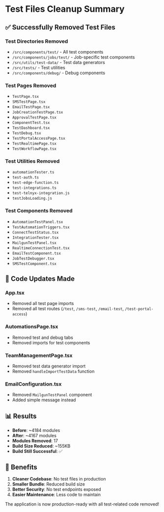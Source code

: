 # Test Files Cleanup Summary

## ✅ Successfully Removed Test Files

### Test Directories Removed
- `/src/components/test/` - All test components
- `/src/components/jobs/test/` - Job-specific test components  
- `/src/utils/test-data/` - Test data generators
- `/src/tests/` - Test utilities
- `/src/components/debug/` - Debug components

### Test Pages Removed
- `TestPage.tsx`
- `SMSTestPage.tsx`
- `EmailTestPage.tsx`
- `JobCreationTestPage.tsx`
- `ApprovalTestPage.tsx`
- `ComponentTest.tsx`
- `TestDashboard.tsx`
- `TestDebug.tsx`
- `TestPortalAccessPage.tsx`
- `TestRealtimePage.tsx`
- `TestWorkflowPage.tsx`

### Test Utilities Removed
- `automationTester.ts`
- `test-auth.ts`
- `test-edge-function.ts`
- `test-integrations.ts`
- `test-telnyx-integration.js`
- `testJobsLoading.js`

### Test Components Removed
- `AutomationTestPanel.tsx`
- `TestAutomationTriggers.tsx`
- `ConnectTestStatus.tsx`
- `IntegrationTester.tsx`
- `MailgunTestPanel.tsx`
- `RealtimeConnectionTest.tsx`
- `EmailTestComponent.tsx`
- `JobTestDebugger.tsx`
- `SMSTestComponent.tsx`

## 🔧 Code Updates Made

### App.tsx
- Removed all test page imports
- Removed all test routes (`/test`, `/sms-test`, `/email-test`, `/test-portal-access`)

### AutomationsPage.tsx
- Removed test and debug tabs
- Removed imports for test components

### TeamManagementPage.tsx
- Removed test data generator import
- Removed `handleImportTestData` function

### EmailConfiguration.tsx
- Removed `MailgunTestPanel` component
- Added simple message instead

## 📊 Results

- **Before**: ~4184 modules
- **After**: ~4167 modules  
- **Modules Removed**: 17
- **Build Size Reduced**: ~155KB
- **Build Still Successful**: ✅

## 🎯 Benefits

1. **Cleaner Codebase**: No test files in production
2. **Smaller Bundle**: Reduced build size
3. **Better Security**: No test endpoints exposed
4. **Easier Maintenance**: Less code to maintain

The application is now production-ready with all test-related code removed!